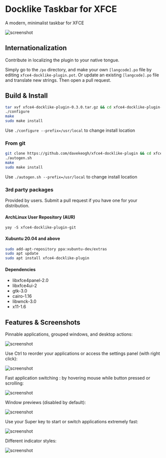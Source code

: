# Docklike Taskbar for XFCE

A modern, minimalist taskbar for XFCE

![screenshot](https://i.imgur.com/b4qDHCB.jpg)

## Internationalization

Contribute in localizing the plugin to your native tongue.

Simply go to the ```/po``` directory, and make your own ```[langcode].po``` file by editing ```xfce4-docklike-plugin.pot```. Or update an existing ```[langcode].po``` file and translate new strings. Then open a pull request.

## Build & Install

```bash
tar xvf xfce4-docklike-plugin-0.3.0.tar.gz && cd xfce4-docklike-plugin-0.3.0
./configure
make
sudo make install
```

Use `./configure --prefix=/usr/local` to change install location

### From git

```bash
git clone https://github.com/davekeogh/xfce4-docklike-plugin && cd xfce4-docklike-plugin
./autogen.sh
make
sudo make install
```

Use `./autogen.sh --prefix=/usr/local` to change install location

### 3rd party packages

Provided by users. Submit a pull request if you have one for your distribution.

#### ArchLinux User Repository (AUR)

`yay -S xfce4-docklike-plugin-git`

#### Xubuntu 20.04 and above

```bash
sudo add-apt-repository ppa:xubuntu-dev/extras
sudo apt update
sudo apt install xfce4-docklike-plugin
```

#### Dependencies

+ libxfce4panel-2.0
+ libxfce4ui-2
+ gtk-3.0
+ cairo-1.16
+ libwnck-3.0
+ x11-1.6

## Features & Screenshots

Pinnable applications, grouped windows, and desktop actions:

![screenshot](https://imgur.com/oTGuqxC.png)

Use Ctrl to reorder your applications or access the settings panel (with right click):

![screenshot](https://i.imgur.com/CUFp6QP.jpg)

Fast application switching : by hovering mouse while button pressed or scrolling:

![screenshot](https://i.imgur.com/bpR1E6j.jpg)

Window previews (disabled by default):

![screenshot](https://imgur.com/GahMRuw.jpg)

Use your Super key to start or switch applications extremely fast:

![screenshot](https://i.imgur.com/W69mmD2.png)

Different indicator styles:

![screenshot](https://i.imgur.com/9nWqkCG.jpg)
